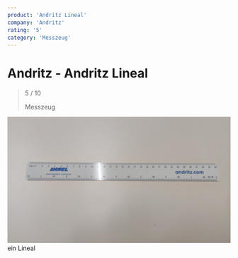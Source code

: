 ```yaml
---
product: 'Andritz Lineal'
company: 'Andritz'
rating: '5'
category: 'Messzeug'
---
```


# Andritz - Andritz Lineal
>
> 5 / 10
>
> Messzeug

![Andritz Lineal](./assets/andritz-andritz-lineal-ca17ad6a-ec77-4d65-87be-0c97f507f161.jpg)
ein Lineal

